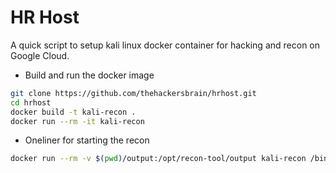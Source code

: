 # HR Host
A quick script to setup kali linux docker container for hacking and recon on Google Cloud.

- Build and run the docker image

```bash
git clone https://github.com/thehackersbrain/hrhost.git
cd hrhost
docker build -t kali-recon .
docker run --rm -it kali-recon
```

- Oneliner for starting the recon

```bash
docker run --rm -v $(pwd)/output:/opt/recon-tool/output kali-recon /bin/bash -c "cd /opt/recon-tool && ./run_recon.sh"
```
